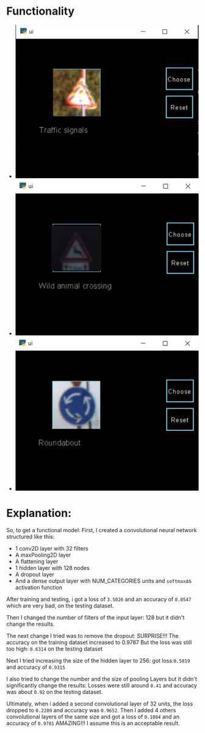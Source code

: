 # Functionality
- ![alt text](ex1.png)
- ![alt text](ex2.png)
- ![alt text](ex3.png)


# Explanation:
So, to get a functional model:
First, I created a convolutional neural network structured like this:
- 1 conv2D layer with 32 filters
- A maxPooling2D layer
- A flattening layer
- 1 hidden layer with 128 nodes
- A dropout layer
- And a dense output layer with NUM_CATEGORIES units and `softmax`as activation function

After training and testing, i got a loss of `3.5026` and an accuracy of `0.0547` which are very bad, on the testing dataset.

Then I changed the number of filters of the input layer: 128 but it didn't change the results.

The next change I tried was to remove the dropout: SURPRISE!!! The accuracy on the training dataset increased to 0.9767
But the loss was still too high: `0.6314` on the testing dataset

Next I tried increasing the size of the hidden layer to 256: got loss:`0.5819` and accuracy of `0.9315`

I also tried to change the number and the size of pooling Layers but it didn't significantly change the results:
Losses were still around `0.41` and accuracy was about `0.92` on the testing dataset.


Ultimately, when i added a second convolutional layer of 32 units, the loss dropped to `0.2209` and
accuracy was `0.9652`.
Then I added 4 others convolutional layers of the same size and got a loss of `0.1084` and an accuracy of `0.9781`
AMAZING!!!
I assume this is an acceptable result.


